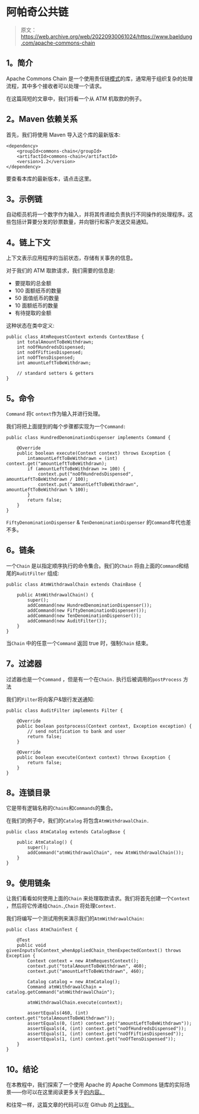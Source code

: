 # 阿帕奇公共链

> 原文：<https://web.archive.org/web/20220930061024/https://www.baeldung.com/apache-commons-chain>

## 1。简介

Apache Commons Chain 是一个使用责任链[模式](https://web.archive.org/web/20221112032904/https://en.wikipedia.org/wiki/Chain-of-responsibility_pattern)的库，通常用于组织复杂的处理流程，其中多个接收者可以处理一个请求。

在这篇简短的文章中，我们将看一个从 ATM 机取款的例子。

## 2。Maven 依赖关系

首先，我们将使用 Maven 导入这个库的最新版本:

```
<dependency>
    <groupId>commons-chain</groupId>
    <artifactId>commons-chain</artifactId>
    <version>1.2</version>
</dependency> 
```

要查看本库的最新版本，请点击这里。

## 3。示例链

自动柜员机将一个数字作为输入，并将其传递给负责执行不同操作的处理程序。这些包括计算要分发的钞票数量，并向银行和客户发送交易通知。

## 4。链上下文

上下文表示应用程序的当前状态，存储有关事务的信息。

对于我们的 ATM 取款请求，我们需要的信息是:

*   要提取的总金额
*   100 面额纸币的数量
*   50 面值纸币的数量
*   10 面额纸币的数量
*   有待提取的金额

这种状态在类中定义:

```
public class AtmRequestContext extends ContextBase {
    int totalAmountToBeWithdrawn;
    int noOfHundredsDispensed;
    int noOfFiftiesDispensed;
    int noOfTensDispensed;
    int amountLeftToBeWithdrawn;

    // standard setters & getters
}
```

## 5。命令

`Command` 将`C` `ontext`作为输入并进行处理。

我们将把上面提到的每个步骤都实现为一个`Command:`

```
public class HundredDenominationDispenser implements Command {

    @Override
    public boolean execute(Context context) throws Exception {
        intamountLeftToBeWithdrawn = (int) context.get("amountLeftToBeWithdrawn);
        if (amountLeftToBeWithdrawn >= 100) {
            context.put("noOfHundredsDispensed", amountLeftToBeWithdrawn / 100);
            context.put("amountLeftToBeWithdrawn", amountLeftToBeWithdrawn % 100);
        }
        return false;
    }
} 
```

`FiftyDenominationDispenser` & `TenDenominationDispenser` 的`Command`年代也差不多。

## 6。链条

一个`Chain` 是以指定顺序执行的命令集合。我们的`Chain` 将由上面的`Command`和结尾的`AuditFilter` 组成:

```
public class AtmWithdrawalChain extends ChainBase {

    public AtmWithdrawalChain() {
        super();
        addCommand(new HundredDenominationDispenser());
        addCommand(new FiftyDenominationDispenser());
        addCommand(new TenDenominationDispenser());
        addCommand(new AuditFilter());
    }
}
```

当`Chain` 中的任意一个`Command` 返回 true 时，强制`Chain` 结束。

## 7。过滤器

过滤器也是一个`Command` ，但是有一个在`Chain.` 执行后被调用的`postProcess` 方法

我们的`Filter`将向客户&银行发送通知:

```
public class AuditFilter implements Filter {

    @Override
    public boolean postprocess(Context context, Exception exception) {
        // send notification to bank and user
        return false;
    }

    @Override
    public boolean execute(Context context) throws Exception {
        return false;
    }
}
```

## 8。连锁目录

它是带有逻辑名称的`Chains`和`Commands`的集合。

在我们的例子中，我们的`Catalog` 将包含`AtmWithdrawalChain.`

```
public class AtmCatalog extends CatalogBase {

    public AtmCatalog() {
        super();
        addCommand("atmWithdrawalChain", new AtmWithdrawalChain());
    }
}
```

## 9。使用链条

让我们看看如何使用上面的`Chain` 来处理取款请求。我们将首先创建一个`Context` ，然后将它传递给`Chain.`,`Chain` 将处理`Context.`

我们将编写一个测试用例来演示我们的`AtmWithdrawalChain:`

```
public class AtmChainTest {

    @Test
    public void givenInputsToContext_whenAppliedChain_thenExpectedContext() throws Exception {
        Context context = new AtmRequestContext();
        context.put("totalAmountToBeWithdrawn", 460);
        context.put("amountLeftToBeWithdrawn", 460);

        Catalog catalog = new AtmCatalog();
        Command atmWithdrawalChain = catalog.getCommand("atmWithdrawalChain");

        atmWithdrawalChain.execute(context);

        assertEquals(460, (int) context.get("totalAmountToBeWithdrawn"));
        assertEquals(0, (int) context.get("amountLeftToBeWithdrawn"));
        assertEquals(4, (int) context.get("noOfHundredsDispensed"));
        assertEquals(1, (int) context.get("noOfFiftiesDispensed"));
        assertEquals(1, (int) context.get("noOfTensDispensed"));
    }
}
```

## 10。结论

在本教程中，我们探索了一个使用 Apache 的 Apache Commons 链库的实际场景——你可以在这里阅读更多关于[的内容。](https://web.archive.org/web/20221112032904/https://commons.apache.org/proper/commons-chain/cookbook.html)

和往常一样，这篇文章的代码可以在 Github 的[上找到。](https://web.archive.org/web/20221112032904/https://github.com/eugenp/tutorials/tree/master/libraries-apache-commons)